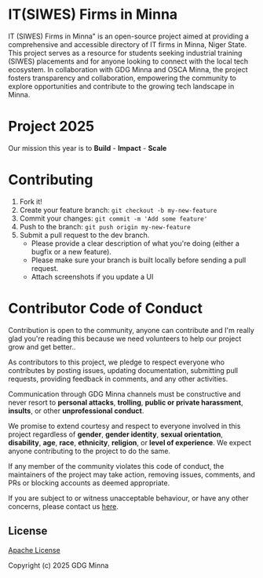 
# IT(SIWES) Firms in Minna
IT (SIWES) Firms in Minna" is an open-source project aimed at providing a comprehensive and accessible directory of IT firms in Minna, Niger State. This project serves as a resource for students seeking industrial training (SIWES) placements and for anyone looking to connect with the local tech ecosystem. In collaboration with GDG Minna and OSCA Minna, the project fosters transparency and collaboration, empowering the community to explore opportunities and contribute to the growing tech landscape in Minna.

# Project 2025
Our mission this year is to **Build** - **Impact** - **Scale** 

# Contributing
1. Fork it!
2. Create your feature branch: `git checkout -b my-new-feature`
3. Commit your changes: `git commit -m 'Add some feature'`
4. Push to the branch: `git push origin my-new-feature`
5. Submit a pull request to the dev branch.
   - Please provide a clear description of what you're doing (either a bugfix or a new feature).
   - Please make sure your branch is built locally before sending a pull request.
   - Attach screenshots if you update a UI

# Contributor Code of Conduct

Contribution is open to the community, anyone can contribute and I'm really glad you're reading this because we need volunteers to help our project grow and get better..

As contributors to this project, we pledge to respect everyone who contributes by posting issues, updating documentation, submitting pull requests, providing feedback in comments, and any other activities.

Communication through GDG Minna channels must be constructive and never resort to **personal attacks**, **trolling**, **public or private harassment**, **insults**, or other **unprofessional conduct**.

We promise to extend courtesy and respect to everyone involved in this project regardless of **gender**, **gender identity**, **sexual orientation**, **disability**, **age**, **race**, **ethnicity**, **religion**, or **level of experience**. We expect anyone contributing to the project to do the same.

If any member of the community violates this code of conduct, the maintainers of the project may take action, removing issues, comments, and PRs or blocking accounts as deemed appropriate.

If you are subject to or witness unacceptable behaviour, or have any other concerns, please contact us [here](mailto:gdgminna@gmail.com).

## License
 
[Apache License](LICENSE.md)


Copyright (c) 2025 GDG Minna
